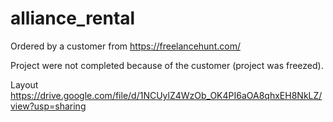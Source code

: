 # alliance_rental

Ordered by a customer from https://freelancehunt.com/

Project were not completed because of the customer (project was freezed).

Layout https://drive.google.com/file/d/1NCUylZ4WzOb_OK4PI6aOA8qhxEH8NkLZ/view?usp=sharing
